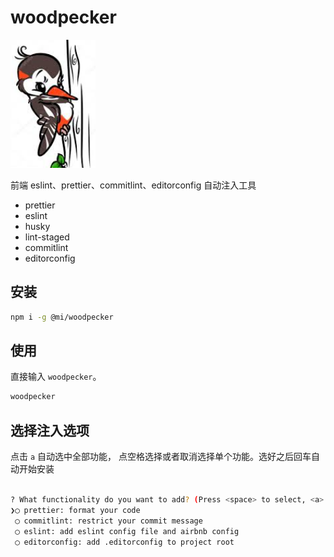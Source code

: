 # woodpecker

<p text-align=center><img src="./woodpecker.jpeg"></p>

前端 eslint、prettier、commitlint、editorconfig 自动注入工具

- prettier
- eslint
- husky
- lint-staged
- commitlint
- editorconfig

## 安装

```bash
npm i -g @mi/woodpecker
```

## 使用

直接输入 `woodpecker`。

```bash
woodpecker
```

## 选择注入选项

点击 `a` 自动选中全部功能， 点空格选择或者取消选择单个功能。选好之后回车自动开始安装

```bash

? What functionality do you want to add? (Press <space> to select, <a> to toggle all, <i> to invert selection)
❯◯ prettier: format your code
 ◯ commitlint: restrict your commit message
 ◯ eslint: add eslint config file and airbnb config
 ◯ editorconfig: add .editorconfig to project root
```
